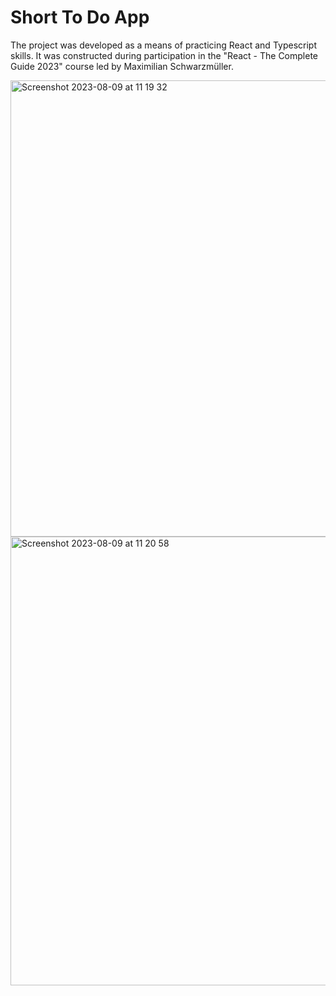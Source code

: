# Short To Do App

The project was developed as a means of practicing React and Typescript skills. It was constructed during participation in the "React - The Complete Guide 2023" course led by Maximilian Schwarzmüller.

<img width="730" alt="Screenshot 2023-08-09 at 11 19 32" src="https://github.com/kristinajak/ShortTodo/assets/41379252/03de7bf7-20b2-4617-863e-06829273dfb8">

<img width="718" alt="Screenshot 2023-08-09 at 11 20 58" src="https://github.com/kristinajak/ShortTodo/assets/41379252/0c8e4cb4-e16d-43d9-97c5-b35e04069cce">

